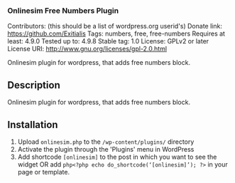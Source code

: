 ### Onlinesim Free Numbers Plugin
Contributors: (this should be a list of wordpress.org userid's)
Donate link: https://github.com/Exitialis
Tags: numbers, free, free-numbers
Requires at least: 4.9.0
Tested up to: 4.9.8
Stable tag: 1.0
License: GPLv2 or later
License URI: http://www.gnu.org/licenses/gpl-2.0.html

Onlinesim plugin for wordpress, that adds free numbers block.

## Description

Onlinesim plugin for wordpress, that adds free numbers block.

## Installation

1. Upload `onlinesim.php` to the `/wp-content/plugins/` directory
2. Activate the plugin through the 'Plugins' menu in WordPress
3. Add shortcode `[onlinesim]` to the post in which you want to see the widget OR add ```php<?php echo do_shortcode(‘[onlinesim]’); ?>``` in your page or template.